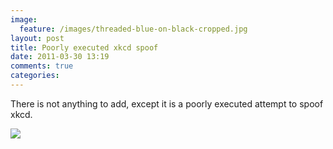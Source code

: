 ```yaml
---
image:
  feature: /images/threaded-blue-on-black-cropped.jpg
layout: post
title: Poorly executed xkcd spoof
date: 2011-03-30 13:19
comments: true
categories:
---
```

There is not anything to add, except it is a poorly executed attempt to spoof xkcd.

![](http://3.bp.blogspot.com/-IRlTq69suHw/TZMTwnh2pFI/AAAAAAAACCc/PuUsHXZWOb0/s400/fake_xkcd.png)

